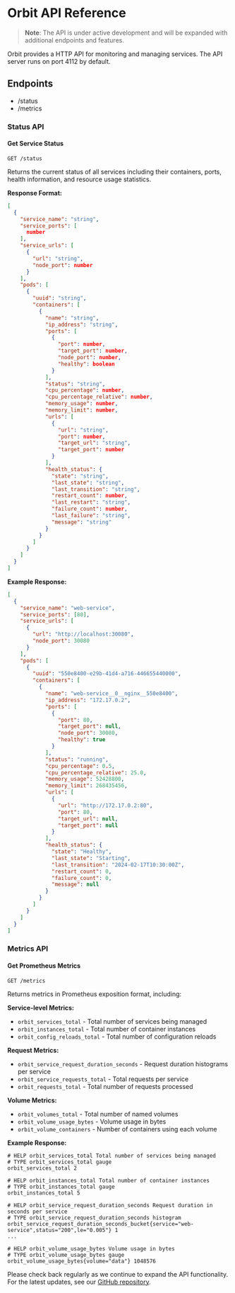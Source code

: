 # Orbit API Reference

> **Note**: The API is under active development and will be expanded with additional endpoints and features.

Orbit provides a HTTP API for monitoring and managing services. The API server runs on port 4112 by default.

## Endpoints
- /status
- /metrics

### Status API

#### Get Service Status

```http
GET /status
```

Returns the current status of all services including their containers, ports, health information, and resource usage statistics.

**Response Format:**
```json
[
  {
    "service_name": "string",
    "service_ports": [
      number
    ],
    "service_urls": [
      {
        "url": "string",
        "node_port": number
      }
    ],
    "pods": [
      {
        "uuid": "string",
        "containers": [
          {
            "name": "string",
            "ip_address": "string",
            "ports": [
              {
                "port": number,
                "target_port": number,
                "node_port": number,
                "healthy": boolean
              }
            ],
            "status": "string",
            "cpu_percentage": number,
            "cpu_percentage_relative": number,
            "memory_usage": number,
            "memory_limit": number,
            "urls": [
              {
                "url": "string",
                "port": number,
                "target_url": "string",
                "target_port": number
              }
            ],
            "health_status": {
              "state": "string",
              "last_state": "string",
              "last_transition": "string",
              "restart_count": number,
              "last_restart": "string",
              "failure_count": number,
              "last_failure": "string",
              "message": "string"
            }
          }
        ]
      }
    ]
  }
]
```

**Example Response:**
```json
[
  {
    "service_name": "web-service",
    "service_ports": [80],
    "service_urls": [
      {
        "url": "http://localhost:30080",
        "node_port": 30080
      }
    ],
    "pods": [
      {
        "uuid": "550e8400-e29b-41d4-a716-446655440000",
        "containers": [
          {
            "name": "web-service__0__nginx__550e8400",
            "ip_address": "172.17.0.2",
            "ports": [
              {
                "port": 80,
                "target_port": null,
                "node_port": 30080,
                "healthy": true
              }
            ],
            "status": "running",
            "cpu_percentage": 0.5,
            "cpu_percentage_relative": 25.0,
            "memory_usage": 52428800,
            "memory_limit": 268435456,
            "urls": [
              {
                "url": "http://172.17.0.2:80",
                "port": 80,
                "target_url": null,
                "target_port": null
              }
            ],
            "health_status": {
              "state": "Healthy",
              "last_state": "Starting",
              "last_transition": "2024-02-17T10:30:00Z",
              "restart_count": 0,
              "failure_count": 0,
              "message": null
            }
          }
        ]
      }
    ]
  }
]
```

### Metrics API

#### Get Prometheus Metrics

```http
GET /metrics
```

Returns metrics in Prometheus exposition format, including:

**Service-level Metrics:**
- `orbit_services_total` - Total number of services being managed
- `orbit_instances_total` - Total number of container instances
- `orbit_config_reloads_total` - Total number of configuration reloads

**Request Metrics:**
- `orbit_service_request_duration_seconds` - Request duration histograms per service
- `orbit_service_requests_total` - Total requests per service
- `orbit_requests_total` - Total number of requests processed

**Volume Metrics:**
- `orbit_volumes_total` - Total number of named volumes
- `orbit_volume_usage_bytes` - Volume usage in bytes
- `orbit_volume_containers` - Number of containers using each volume

**Example Response:**
```
# HELP orbit_services_total Total number of services being managed
# TYPE orbit_services_total gauge
orbit_services_total 2

# HELP orbit_instances_total Total number of container instances
# TYPE orbit_instances_total gauge
orbit_instances_total 5

# HELP orbit_service_request_duration_seconds Request duration in seconds per service
# TYPE orbit_service_request_duration_seconds histogram
orbit_service_request_duration_seconds_bucket{service="web-service",status="200",le="0.005"} 1
...

# HELP orbit_volume_usage_bytes Volume usage in bytes
# TYPE orbit_volume_usage_bytes gauge
orbit_volume_usage_bytes{volume="data"} 1048576
```

Please check back regularly as we continue to expand the API functionality. For the latest updates, see our [GitHub repository](https://github.com/airpipeio/orbit).